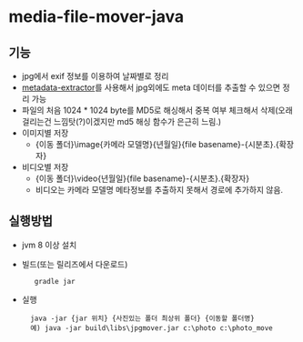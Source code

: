 # media-file-mover-java

## 기능
- jpg에서 exif 정보를 이용하여 날짜별로 정리
- [metadata-extractor](https://drewnoakes.com/code/exif/)를 사용해서 jpg외에도 meta 데이터를 추출할 수 있으면 정리 가능
- 파일의 처음 1024 * 1024 byte를  MD5로 해싱해서 중복 여부 체크해서 삭제(오래걸리는건 느낌탓(?)이겠지만 md5 해싱 함수가 은근히 느림.)
- 이미지별 저장
  - {이동 폴더}\image\{카메라 모델명}\{년월일}\{file basename}-{시분초}.{확장자}
- 비디오별 저장
  - {이동 폴더}\video\{년월일}\{file basename}-{시분초}.{확장자}
  - 비디오는 카메라 모델명 메타정보를 추출하지 못해서 경로에 추가하지 않음.

## 실행방법
- jvm 8 이상 설치
- 빌드(또는 릴리즈에서 다운로드)

         gradle jar
- 실행 

        java -jar {jar 위치} {사진있는 폴더 최상위 폴더} {이동할 폴더명}
        예) java -jar build\libs\jpgmover.jar c:\photo c:\photo_move

